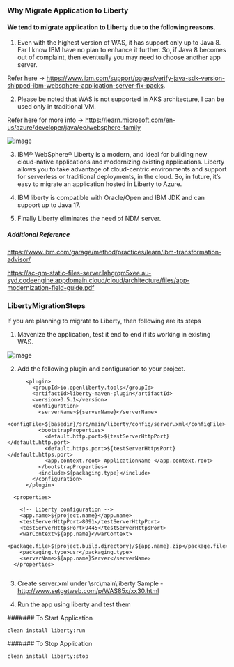 ### Why Migrate Application to Liberty 

 
#### We tend to migrate application to Liberty due to the following reasons. 
 
 
1. Even with the highest version of WAS, it has support only up to Java 8. Far I know IBM have no plan to enhance it further.  So, if Java 8 becomes out of complaint, then eventually you may need to choose another app server. 

Refer here -> https://www.ibm.com/support/pages/verify-java-sdk-version-shipped-ibm-websphere-application-server-fix-packs. 
	
	
2. Please be noted that WAS is not supported in AKS architecture, I can be used only in traditional VM.   

Refer here for more info -> https://learn.microsoft.com/en-us/azure/developer/java/ee/websphere-family 
 
![image](https://github.com/mjameer/LibertyMigrationSteps/assets/11364104/7136d1ba-72ec-4898-83c9-a3927bd64a75)

3. IBM® WebSphere® Liberty is a modern, and ideal for building new cloud-native applications and modernizing existing applications. Liberty allows you to take advantage of cloud-centric environments and support for serverless or traditional deployments, in the cloud. So, in future, it’s easy to migrate an application hosted in Liberty to Azure.

4. IBM liberty is compatible with Oracle/Open and IBM JDK and can support up to Java 17. 

5. Finally Liberty eliminates the need of NDM server. 

##### Additional Reference 

https://www.ibm.com/garage/method/practices/learn/ibm-transformation-advisor/

https://ac-gm-static-files-server.lahgrqm5xee.au-syd.codeengine.appdomain.cloud/cloud/architecture/files/app-modernization-field-guide.pdf


### LibertyMigrationSteps


If you are planning to migrate to Liberty, then following are its steps
 
1.	Mavenize the application, test it end to end if its working in existing WAS.

   ![image](https://github.com/mjameer/LibertyMigrationSteps/assets/11364104/1a834e0f-a87d-49e1-a72e-7848fc1b9eef)

2. 	⁠Add the following plugin and configuration to your project.   
    
```
      <plugin>
        <groupId>io.openliberty.tools</groupId>
        <artifactId>liberty-maven-plugin</artifactId>
        <version>3.5.1</version>
        <configuration>
          <serverName>${serverName}</serverName>
          <configFile>${basedir}/src/main/liberty/config/server.xml</configFile>
          <bootstrapProperties>
            <default.http.port>${testServerHttpPort}</default.http.port>
            <default.https.port>${testServerHttpsPort}</default.https.port>
            <app.context.root> ApplicationName </app.context.root>
          </bootstrapProperties>
          <include>${packaging.type}</include>
        </configuration>
      </plugin>
```


```
  <properties>
 
    <!-- Liberty configuration -->
    <app.name>${project.name}</app.name>
    <testServerHttpPort>8091</testServerHttpPort>
    <testServerHttpsPort>9445</testServerHttpsPort>
    <warContext>${app.name}</warContext>
    <package.file>${project.build.directory}/${app.name}.zip</package.file>
    <packaging.type>usr</packaging.type>
    <serverName>${app.name}Server</serverName>
  </properties>
  
```

3.	Create server.xml under \src\main\liberty 
Sample - http://www.setgetweb.com/p/WAS85x/xx30.html 

4.	Run the app using liberty and test them
 
####### To Start Application 

```
clean install liberty:run
```
 
####### To Stop Application

```
clean install liberty:stop
```

